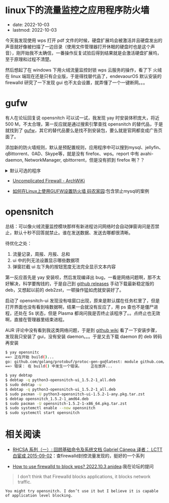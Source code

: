 # linux下的流量监控之应用程序防火墙
- date: 2022-10-03
- lastmod: 2022-10-03

今天我发现使用 wps 打开 pdf 文件的时候，硬盘扩展坞会被激活并且硬盘发出的声音就好像被扫描了一边目录（使用文件管理器打开休眠的硬盘时也是这个声音），刚开始我不太确信，一番操作反复试验后得到结果就是会激活硬盘扩展坞，至于原理和过程不清楚。

然后想起了在 windows 下用火绒流量监控封锁 wps 云服务的操作，看了下 火绒在 linux 端现在还是只有企业版，于是得找替代品了，endevaourOS 默认安装的 firewalld 研究了一下发现 gui 也不太会设置，就弄懂了一个一键断网。。。

# gufw 

有人在论坛回复说 opensnitch 可以试一试，我发现 yay 时安装体积庞大，将近 500 M，不太合理，第一反应就是通过搜索引擎查找 opensnitch 的替代品，于是就找到了 [gufw](https://costales.github.io/projects/gufw/)，其它的替代品要么是找不到安装包，要么就是官网都变成广告页面了。

添加新的防火墙规则，默认是预配置规则，应用程序中可以搜到mysql、jellyfin、qBittorrent、0AD、Skype等，就是没有 firefox、wps。report 中有 avahi-daemon, NetworkManager, qbittorrent，但是没有抓到 firefox 咧？？

<details>
<summary>默认可选的程序</summary>


```bash
$ sudo ufw app list
  AIM
  Bonjour
  CIFS
  DNS
  Deluge
  IMAP
  IMAPS
  IPP
  KTorrent
  Kerberos Admin
  Kerberos Full
  Kerberos KDC
  Kerberos Password
  LDAP
  LDAPS
  LPD
  MSN
  MSN SSL
  Mail submission
  NFS
  POP3
  POP3S
  PeopleNearby
  SMTP
  SSH
  Socks
  Telnet
  Transmission
  Transparent Proxy
  VNC
  WWW
  WWW Cache
  WWW Full
  WWW Secure
  XMPP
  Yahoo
  qBittorrent
  svnserve
```
</details>

- [Uncomplicated Firewall - ArchWiKi](https://wiki.archlinux.org/title/Uncomplicated_Firewall)

- [如何在Linux上使用GUFW设置防火墙 码农家园](https://www.codenong.com/f-set-up-firewall-gufw/):包含禁止mysql的案例

# opensnitch

总结：可以像火绒流量监控模块那样有新进程访问网络时会自动弹窗询问是否禁止，默认十秒不回答就禁止。谁在发送数据、发送去哪都很清晰。

待优化之处：
1. 流量记录，周报、月报、总和
2. ui 中的列无法设置显示哪些数据项
3. 弹窗拦截 ui 左下角的按钮宽度无法完全显示文本内容

第一反应首先是 yay 安装呗，然后发现编译出 bug，一看是网络问题啊，那不太好解决，科学要掏钱的，于是自己到 [github releases](https://github.com/evilsocket/opensnitch/releases) 手动下载最新稳定版的 deb，又想起以前的 deb2zst，一顿操作猛如虎就安装好了。

启动了 opensnitch-ui 发现没有啥窗口出现，原来是默认摆在任务栏里了，但是打开界面也没有看到啥数据啊，结果一会就没有反应了，用 ps 查也不是僵尸进程，还处在 Ss 状态，但是 Plasma 都询问我是否终止该程序了。。点终止也无效啊，直接在管理器里结束进程。

AUR 评论中没有看到我这类网络问题，于是到 [github wiki](https://github.com/evilsocket/opensnitch/wiki/) 看了一下安装步骤，发现我只安装了 gui，没有安装 daemon。。。于是又去下载 daemon 的 deb 转码再安装

```bash
$ yay opensnitc
==> 正在开始 build()...
go: github.com/golang/protobuf/protoc-gen-go@latest: module github.com/golang/protobuf/protoc-gen-go: Get "https://proxy.golang.org/github.com/golang/protobuf/protoc-gen-go/@v/list": dial tcp 172.217.163.49:443: i/o timeout
==> 错误： 在 build() 中发生一个错误。    正在放弃...

$ yay debtap
$ debtap -q python3-opensnitch-ui_1.5.2-1_all.deb 
$ sudo debtap -u
$ debtap -q python3-opensnitch-ui_1.5.2-1_all.deb 
$ sudo pacman -U python3-opensnitch-ui-1.5.2-1-any.pkg.tar.zst
$ debtap opensnitch_1.5.2-1_amd64.deb
$ sudo pacman -U opensnitch-1.5.2-1-x86_64.pkg.tar.zst
$ sudo systemctl enable --now opensnitch
$ sudo systemctl start opensnitch
```

# 相关阅读

- [RHCSA 系列（一）: 回顾基础命令及系统文档 Gabriel Cánepa 译者： LCTT 白宦成 2015-09-02](https://linux.cn/article-6133-1.html)：查firewalld封控流量发现的，挺好的一个系列

- [How to use firewalld to block wps? 2022.10.3 anidea](https://forum.endeavouros.com/t/how-to-use-firewalld-to-block-wps/32421):我在论坛的提问
> I don’t think that Firewalld blocks applications, it blocks network traffic.

	You might try opensnitch. I don’t use it but I believe it is capable of application level blocking.
